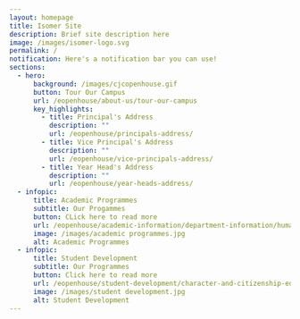 ```yaml
---
layout: homepage
title: Isomer Site
description: Brief site description here
image: /images/isomer-logo.svg
permalink: /
notification: Here's a notification bar you can use!
sections:
  - hero:
      background: /images/cjcopenhouse.gif
      button: Tour Our Campus
      url: /eopenhouse/about-us/tour-our-campus
      key_highlights:
        - title: Principal's Address
          description: ""
          url: /eopenhouse/principals-address/
        - title: Vice Principal's Address
          description: ""
          url: /eopenhouse/vice-principals-address/
        - title: Year Head's Address
          description: ""
          url: /eopenhouse/year-heads-address/
  - infopic:
      title: Academic Programmes
      subtitle: Our Progammes
      button: CLick here to read more
      url: /eopenhouse/academic-information/department-information/humanities
      image: /images/academic programmes.jpg
      alt: Academic Programmes
  - infopic:
      title: Student Development
      subtitle: Our Programmes
      button: Click here to read more
      url: /eopenhouse/student-development/character-and-citizenship-education
      image: /images/student development.jpg
      alt: Student Development
---
```

